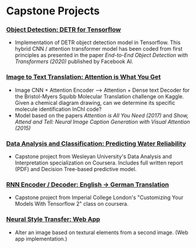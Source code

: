 # Capstone Projects

### [**Object Detection: DETR for Tensorflow**](https://github.com/mvenouziou/DETR_for_TF)
- Implementation of DETR object detection model in Tensorflow. This hybrid CNN / attention transformer model has been coded from first principles as presented in the paper *End-to-End Object Detection with Transformers (2020)* published by Facebook AI. 
 

### [**Image to Text Translation: Attention is What You Get**](https://github.com/mvenouziou/Project-Attention-Is-What-You-Get)
- Image CNN + Attention Encoder --> Attention + Dense text Decoder for the Bristol-Myers Squibb Molecular Translation challenge on Kaggle. Given a chemical diagram drawing, can we determine its specific molecule identification InChI code? 
- Model based on the papers *Attention is All You Need (2017)* and *Show, Attend and Tell: Neural Image Caption Generation with Visual Attention (2015)*


### [**Data Analysis and Classification: Predicting Water Reliability** ](https://github.com/mvenouziou/Project-Exploratory-Data-Analysis-and-Classification)
- Capstone project from Wesleyan University's Data Analysis and Interpretation specialization on Coursera. Includes full written report (PDF) and Decision Tree-based predictive model.


### [**RNN Encoder / Decoder: English -> German Translation** ](https://github.com/mvenouziou/Project-Language-Translation)
- Capstone project from Imperial College London's "Customizing Your Models With Tensorflow 2" class on coursera.


### [**Neural Style Transfer: Web App**](https://github.com/mvenouziou/Project_Style_Transfer)
- Alter an image based on textural elements from a second image. (Web app implementation.)
